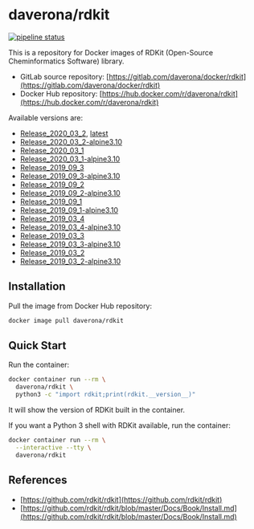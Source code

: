 # daverona/rdkit

[![pipeline status](https://gitlab.com/daverona/docker/rdkit/badges/master/pipeline.svg)](https://gitlab.com/daverona/docker/rdkit/commits/master)

This is a repository for Docker images of RDKit (Open-Source Cheminformatics Software) library.

* GitLab source repository: [https://gitlab.com/daverona/docker/rdkit](https://gitlab.com/daverona/docker/rdkit)
* Docker Hub repository: [https://hub.docker.com/r/daverona/rdkit](https://hub.docker.com/r/daverona/rdkit)

Available versions are:

* [Release\_2020\_03\_2](https://gitlab.com/daverona/docker/rdkit/-/blob/Release_2020_03_2/Dockerfile), [latest](https://gitlab.com/daverona/docker/rdkit/-/blob/latest/Dockerfile)
* [Release\_2020\_03\_2-alpine3.10](https://gitlab.com/daverona/docker/rdkit/-/blob/Release_2020_03_2-alpine3.10/Dockerfile)
* [Release\_2020\_03\_1](https://gitlab.com/daverona/docker/rdkit/-/blob/Release_2020_03_1/Dockerfile)
* [Release\_2020\_03\_1-alpine3.10](https://gitlab.com/daverona/docker/rdkit/-/blob/Release_2020_03_1-alpine3.10/Dockerfile)
* [Release\_2019\_09\_3](https://gitlab.com/daverona/docker/rdkit/-/blob/Release_2019_09_3/Dockerfile)
* [Release\_2019\_09\_3-alpine3.10](https://gitlab.com/daverona/docker/rdkit/-/blob/Release_2019_09_3-alpine3.10/Dockerfile)
* [Release\_2019\_09\_2](https://gitlab.com/daverona/docker/rdkit/-/blob/Release_2019_09_2/Dockerfile)
* [Release\_2019\_09\_2-alpine3.10](https://gitlab.com/daverona/docker/rdkit/-/blob/Release_2019_09_2-alpine3.10/Dockerfile)
* [Release\_2019\_09\_1](https://gitlab.com/daverona/docker/rdkit/-/blob/Release_2019_09_1/Dockerfile)
* [Release\_2019\_09\_1-alpine3.10](https://gitlab.com/daverona/docker/rdkit/-/blob/Release_2019_09_1-alpine3.10/Dockerfile)
* [Release\_2019\_03\_4](https://gitlab.com/daverona/docker/rdkit/-/blob/Release_2019_03_4/Dockerfile)
* [Release\_2019\_03\_4-alpine3.10](https://gitlab.com/daverona/docker/rdkit/-/blob/Release_2019_03_4-alpine3.10/Dockerfile)
* [Release\_2019\_03\_3](https://gitlab.com/daverona/docker/rdkit/-/blob/Release_2019_03_3/Dockerfile)
* [Release\_2019\_03\_3-alpine3.10](https://gitlab.com/daverona/docker/rdkit/-/blob/Release_2019_03_3-alpine3.10/Dockerfile)
* [Release\_2019\_03\_2](https://gitlab.com/daverona/docker/rdkit/-/blob/Release_2019_03_2/Dockerfile)
* [Release\_2019\_03\_2-alpine3.10](https://gitlab.com/daverona/docker/rdkit/-/blob/Release_2019_03_2-alpine3.10/Dockerfile)

## Installation

Pull the image from Docker Hub repository:

```bash
docker image pull daverona/rdkit
```

## Quick Start

Run the container:

```bash
docker container run --rm \
  daverona/rdkit \
  python3 -c "import rdkit;print(rdkit.__version__)"
```

It will show the version of RDKit built in the container.

If you want a Python 3 shell with RDKit available, run the container:

```bash
docker container run --rm \
  --interactive --tty \
  daverona/rdkit
```

## References

* [https://github.com/rdkit/rdkit](https://github.com/rdkit/rdkit)
* [https://github.com/rdkit/rdkit/blob/master/Docs/Book/Install.md](https://github.com/rdkit/rdkit/blob/master/Docs/Book/Install.md)

